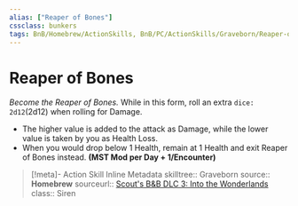 ```yaml
---
alias: ["Reaper of Bones"]
cssclass: bunkers
tags: BnB/Homebrew/ActionSkills, BnB/PC/ActionSkills/Graveborn/Reaper-of-Bones
---
```

# Reaper of Bones
_Become the Reaper of Bones._
While in this form, roll an extra `dice: 2d12`(2d12) when rolling for Damage.
- The higher value is added to the attack as Damage, while the lower value is taken by you as Health Loss.
- When you would drop below 1 Health, remain at 1 Health and exit Reaper of Bones instead.
__(MST Mod per Day + 1/Encounter)__

>[!meta]- Action Skill Inline Metadata
> skilltree:: Graveborn
> source:: __Homebrew__
> sourceurl:: [Scout's B&B DLC 3: Into the Wonderlands](https://docs.google.com/document/d/1MLOgrWwcLNTnP9PuXrKiLImy7SUh4hXO8arVUAlmdp0/edit)
> class:: Siren
